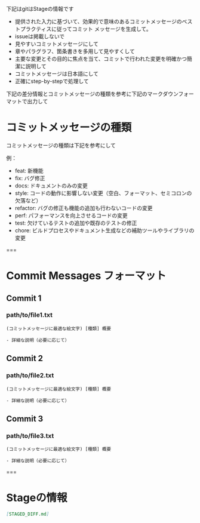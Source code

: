 
下記はgitはStageの情報です

- 提供された入力に基づいて、効果的で意味のあるコミットメッセージのベストプラクティスに従ってコミット メッセージを生成して。
- issueは掲載しないで
- 見やすいコミットメッセージにして
- 章やパラグラフ、箇条書きを多用して見やすくして
- 主要な変更とその目的に焦点を当て、コミットで行われた変更を明確かつ簡潔に説明して
- コミットメッセージは日本語にして
- 正確にstep-by-stepで処理して

下記の差分情報とコミットメッセージの種類を参考に下記のマークダウンフォーマットで出力して

# コミットメッセージの種類

コミットメッセージの種類は下記を参考にして

例：
  - feat: 新機能
  - fix: バグ修正
  - docs: ドキュメントのみの変更
  - style: コードの動作に影響しない変更（空白、フォーマット、セミコロンの欠落など） 
  - refactor: バグの修正も機能の追加も行わないコードの変更
  - perf: パフォーマンスを向上させるコードの変更
  - test: 欠けているテストの追加や既存のテストの修正
  - chore: ビルドプロセスやドキュメント生成などの補助ツールやライブラリの変更


===

# Commit Messages フォーマット

## Commit 1

### path/to/file1.txt

```commit-msg
(コミットメッセージに最適な絵文字) [種類] 概要

- 詳細な説明（必要に応じて）
```

## Commit 2

### path/to/file2.txt

```commit-msg
(コミットメッセージに最適な絵文字) [種類] 概要

- 詳細な説明（必要に応じて）
```


## Commit 3 

### path/to/file3.txt

```commit-msg
(コミットメッセージに最適な絵文字) [種類] 概要

- 詳細な説明（必要に応じて）
```
===

# Stageの情報

```markdown
[STAGED_DIFF.md]

```